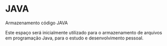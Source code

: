 # JAVA
Armazenamento código JAVA

Este espaço será inicialmente utilizado para o armazenamento de arquivos em programação Java, para o estudo e desenvolvimento pessoal.

